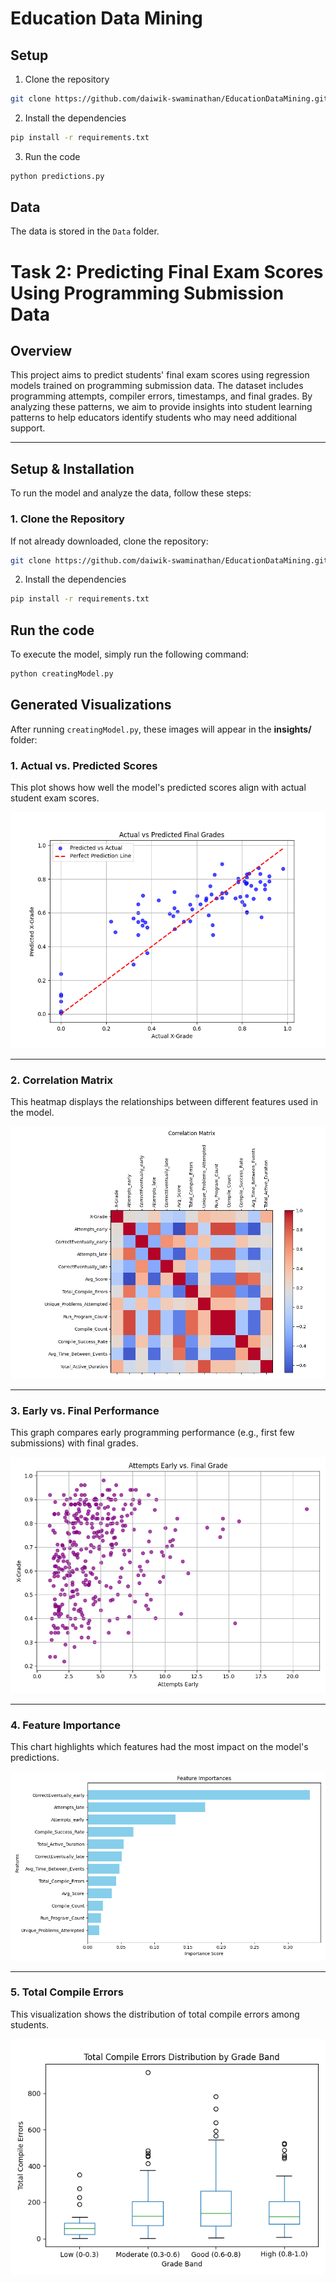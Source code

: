 # Education Data Mining

## Setup

1. Clone the repository

```bash
git clone https://github.com/daiwik-swaminathan/EducationDataMining.git
```

2. Install the dependencies

```bash
pip install -r requirements.txt
```

3. Run the code

```bash
python predictions.py
```

## Data

The data is stored in the `Data` folder.



# **Task 2: Predicting Final Exam Scores Using Programming Submission Data**

## **Overview**
This project aims to predict students' final exam scores using regression models trained on programming submission data. The dataset includes programming attempts, compiler errors, timestamps, and final grades. By analyzing these patterns, we aim to provide insights into student learning patterns to help educators identify students who may need additional support.


---

## **Setup & Installation**
To run the model and analyze the data, follow these steps:

### **1. Clone the Repository**
If not already downloaded, clone the repository:
```bash
git clone https://github.com/daiwik-swaminathan/EducationDataMining.git
```

2. Install the dependencies

```bash
pip install -r requirements.txt
```
## **Run the code**
To execute the model, simply run the following command:

```bash
python creatingModel.py
```

## **Generated Visualizations**
After running `creatingModel.py`, these images will appear in the **insights/** folder:

### **1. Actual vs. Predicted Scores**
This plot shows how well the model's predicted scores align with actual student exam scores.

![Actual vs. Predicted](insights/actual-vs-predicted.png)

---

### **2. Correlation Matrix**
This heatmap displays the relationships between different features used in the model.

![Correlation Matrix](insights/correlation-matrix.png)

---

### **3. Early vs. Final Performance**
This graph compares early programming performance (e.g., first few submissions) with final grades.

![Early vs. Final Performance](insights/early-vs-final.png)

---

### **4. Feature Importance**
This chart highlights which features had the most impact on the model's predictions.

![Feature Importance](insights/feature-importance.png)

---

### **5. Total Compile Errors**
This visualization shows the distribution of total compile errors among students.

![Total Compile Errors](insights/total-compile-errors.png)



